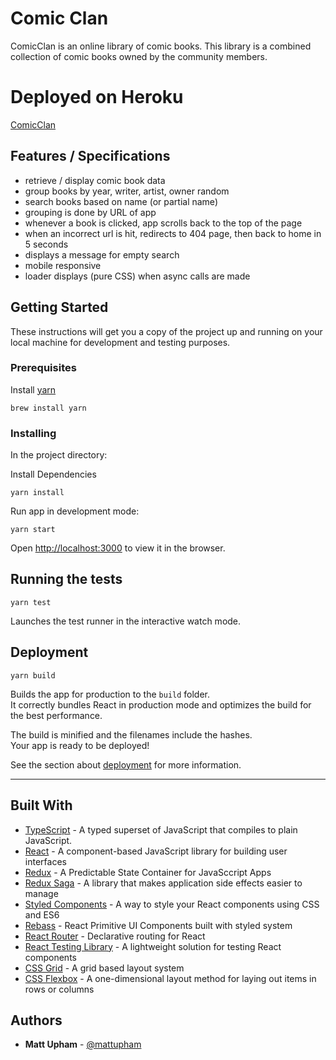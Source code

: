 # Comic Clan

ComicClan is an online library of comic books. This library is a combined collection of comic books owned by the community members.

# Deployed on Heroku

[ComicClan](https://comicclan.herokuapp.com/)

## Features / Specifications

- retrieve / display comic book data
- group books by year, writer, artist, owner random
- search books based on name (or partial name)
- grouping is done by URL of app
- whenever a book is clicked, app scrolls back to the top of the page
- when an incorrect url is hit, redirects to 404 page, then back to home in 5 seconds
- displays a message for empty search
- mobile responsive
- loader displays (pure CSS) when async calls are made

## Getting Started

These instructions will get you a copy of the project up and running on your local machine for development and testing purposes.

### Prerequisites

Install [yarn](https://classic.yarnpkg.com/en/docs/install/#mac-stable)

```
brew install yarn
```

### Installing

In the project directory:

Install Dependencies

```
yarn install
```

Run app in development mode:

```
yarn start
```

Open [http://localhost:3000](http://localhost:3000) to view it in the browser.

## Running the tests

```
yarn test
```

Launches the test runner in the interactive watch mode.<br />

## Deployment

```
yarn build
```

Builds the app for production to the `build` folder.<br />
It correctly bundles React in production mode and optimizes the build for the best performance.

The build is minified and the filenames include the hashes.<br />
Your app is ready to be deployed!

See the section about [deployment](https://facebook.github.io/create-react-app/docs/deployment) for more information.

---

## Built With

- [TypeScript](https://www.typescriptlang.org/) - A typed superset of JavaScript that compiles to plain JavaScript.
- [React](https://reactjs.org/) - A component-based JavaScript library for building user interfaces
- [Redux](https://redux.js.org/) - A Predictable State Container for JavaSccript Apps
- [Redux Saga](https://redux*saga.js.org/) - A library that makes application side effects easier to manage
- [Styled Components](https://styled*components.com/) - A way to style your React components using CSS and ES6
- [Rebass](https://rebassjs.org/) - React Primitive UI Components built with styled system
- [React Router](https://reacttraining.com/react-router/) - Declarative routing for React
- [React Testing Library](https://testing-library.com/docs/react-testing-library/intro) - A lightweight solution for testing React components
- [CSS Grid](https://developer.mozilla.org/en-US/docs/Web/CSS/CSS_Grid_Layout) - A grid based layout system
- [CSS Flexbox](https://developer.mozilla.org/en-US/docs/Learn/CSS/CSS_layout/Flexbox) - A one-dimensional layout method for laying out items in rows or columns

## Authors

- **Matt Upham** - [@mattupham](https://github.com/mattupham)
